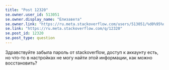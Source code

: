 ```yaml
---
title: "Post 12320"
se.owner.user_id: 513051
se.owner.display_name: "Елизавета"
se.owner.link: "https://ru.meta.stackoverflow.com/users/513051/%d0%95%d0%bb%d0%b8%d0%b7%d0%b0%d0%b2%d0%b5%d1%82%d0%b0"
se.link: "https://ru.meta.stackoverflow.com/q/12320"
se.post_id: 12320
se.post_type: question
---
```

<p>Здравствуйте забыла пароль от stackoverflow, доступ к аккаунту есть, но что-то в настройках не могу найти этой информации, как можно восстановить?</p>
